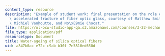 ```yaml
---
content_type: resource
description: "Example of student work: final presentation on the role of water in\
  \ accelerated fracture of fiber optic glass, courtesy of Matthew Smith, Sophie Poizeau,\
  \ Michiel Vanhoutte, and No\xE9mie Chocat."
file: https://ol-ocw-studio-app-qa.s3.amazonaws.com/courses/3-22-mechanical-behavior-of-materials-spring-2008/a847b0ace72cc9abb30f7e5810ed650d_fiber_optic_pres.pdf
file_type: application/pdf
resourcetype: Document
title: Water-ageing of silica optical fibers
uid: a847b0ac-e72c-c9ab-b30f-7e5810ed650d
---
```

